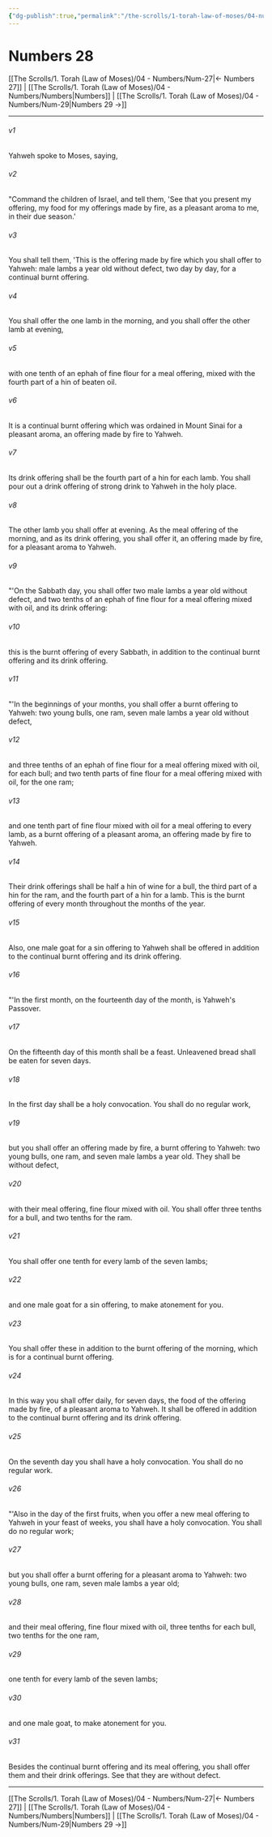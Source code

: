 ```yaml
---
{"dg-publish":true,"permalink":"/the-scrolls/1-torah-law-of-moses/04-numbers/num-28/","tags":["TheScrolls","TorahLawofMoses"]}
---
```



# Numbers 28

[[The Scrolls/1. Torah (Law of Moses)/04 - Numbers/Num-27\|← Numbers 27]] | [[The Scrolls/1. Torah (Law of Moses)/04 - Numbers/Numbers\|Numbers]] | [[The Scrolls/1. Torah (Law of Moses)/04 - Numbers/Num-29\|Numbers 29 →]]
***



###### v1 
Yahweh spoke to Moses, saying, 

###### v2 
"Command the children of Israel, and tell them, 'See that you present my offering, my food for my offerings made by fire, as a pleasant aroma to me, in their due season.' 

###### v3 
You shall tell them, 'This is the offering made by fire which you shall offer to Yahweh: male lambs a year old without defect, two day by day, for a continual burnt offering. 

###### v4 
You shall offer the one lamb in the morning, and you shall offer the other lamb at evening, 

###### v5 
with one tenth of an ephah of fine flour for a meal offering, mixed with the fourth part of a hin of beaten oil. 

###### v6 
It is a continual burnt offering which was ordained in Mount Sinai for a pleasant aroma, an offering made by fire to Yahweh. 

###### v7 
Its drink offering shall be the fourth part of a hin for each lamb. You shall pour out a drink offering of strong drink to Yahweh in the holy place. 

###### v8 
The other lamb you shall offer at evening. As the meal offering of the morning, and as its drink offering, you shall offer it, an offering made by fire, for a pleasant aroma to Yahweh. 

###### v9 
"'On the Sabbath day, you shall offer two male lambs a year old without defect, and two tenths of an ephah of fine flour for a meal offering mixed with oil, and its drink offering: 

###### v10 
this is the burnt offering of every Sabbath, in addition to the continual burnt offering and its drink offering. 

###### v11 
"'In the beginnings of your months, you shall offer a burnt offering to Yahweh: two young bulls, one ram, seven male lambs a year old without defect, 

###### v12 
and three tenths of an ephah of fine flour for a meal offering mixed with oil, for each bull; and two tenth parts of fine flour for a meal offering mixed with oil, for the one ram; 

###### v13 
and one tenth part of fine flour mixed with oil for a meal offering to every lamb, as a burnt offering of a pleasant aroma, an offering made by fire to Yahweh. 

###### v14 
Their drink offerings shall be half a hin of wine for a bull, the third part of a hin for the ram, and the fourth part of a hin for a lamb. This is the burnt offering of every month throughout the months of the year. 

###### v15 
Also, one male goat for a sin offering to Yahweh shall be offered in addition to the continual burnt offering and its drink offering. 

###### v16 
"'In the first month, on the fourteenth day of the month, is Yahweh's Passover. 

###### v17 
On the fifteenth day of this month shall be a feast. Unleavened bread shall be eaten for seven days. 

###### v18 
In the first day shall be a holy convocation. You shall do no regular work, 

###### v19 
but you shall offer an offering made by fire, a burnt offering to Yahweh: two young bulls, one ram, and seven male lambs a year old. They shall be without defect, 

###### v20 
with their meal offering, fine flour mixed with oil. You shall offer three tenths for a bull, and two tenths for the ram. 

###### v21 
You shall offer one tenth for every lamb of the seven lambs; 

###### v22 
and one male goat for a sin offering, to make atonement for you. 

###### v23 
You shall offer these in addition to the burnt offering of the morning, which is for a continual burnt offering. 

###### v24 
In this way you shall offer daily, for seven days, the food of the offering made by fire, of a pleasant aroma to Yahweh. It shall be offered in addition to the continual burnt offering and its drink offering. 

###### v25 
On the seventh day you shall have a holy convocation. You shall do no regular work. 

###### v26 
"'Also in the day of the first fruits, when you offer a new meal offering to Yahweh in your feast of weeks, you shall have a holy convocation. You shall do no regular work; 

###### v27 
but you shall offer a burnt offering for a pleasant aroma to Yahweh: two young bulls, one ram, seven male lambs a year old; 

###### v28 
and their meal offering, fine flour mixed with oil, three tenths for each bull, two tenths for the one ram, 

###### v29 
one tenth for every lamb of the seven lambs; 

###### v30 
and one male goat, to make atonement for you. 

###### v31 
Besides the continual burnt offering and its meal offering, you shall offer them and their drink offerings. See that they are without defect.

***
[[The Scrolls/1. Torah (Law of Moses)/04 - Numbers/Num-27\|← Numbers 27]] | [[The Scrolls/1. Torah (Law of Moses)/04 - Numbers/Numbers\|Numbers]] | [[The Scrolls/1. Torah (Law of Moses)/04 - Numbers/Num-29\|Numbers 29 →]]

